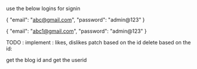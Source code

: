 use the below logins for signin

{
   "email": "abc@gmail.com",
    "password": "admin@123"
}

{
    "email": "abc1@gmail.com",
    "password": "admin@123"
}

TODO : implement :
likes, dislikes
patch based on the id
delete based on the id:

get the blog id and get the userid
